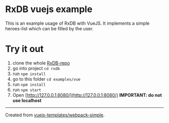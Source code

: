 # RxDB vuejs example

This is an example usage of RxDB with VueJS. It implements a simple heroes-list which can be filled by the user.

# Try it out
1. clone the whole [RxDB-repo](https://github.com/pubkey/rxdb)
2. go into project `cd rxdb`
3. run `npm install`
4. go to this folder `cd examples/vue`
5. run `npm install`
6. run `npm start`
7. Open [http://127.0.0.1:8080/](http://127.0.0.1:8080/) **IMPORTANT: do not use localhost**


----
Created from [vuejs-templates/webpack-simple](https://github.com/vuejs-templates/webpack-simple).
